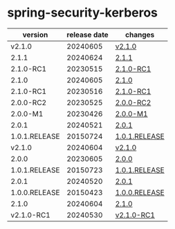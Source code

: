 # spring-security-kerberos	


|version|release date|changes|
|---|---|---|
|v2.1.0|20240605|[v2.1.0](./v2.1.0-20240605.md)|
|2.1.1|20240624|[2.1.1](./2.1.1-20240624.md)|
|2.1.0-RC1|20230515|[2.1.0-RC1](./2.1.0-RC1-20230515.md)|
|2.1.0|20240605|[2.1.0](./2.1.0-20240605.md)|
|2.1.0-RC1|20230516|[2.1.0-RC1](./2.1.0-RC1-20230516.md)|
|2.0.0-RC2|20230525|[2.0.0-RC2](./2.0.0-RC2-20230525.md)|
|2.0.0-M1|20230426|[2.0.0-M1](./2.0.0-M1-20230426.md)|
|2.0.1|20240521|[2.0.1](./2.0.1-20240521.md)|
|1.0.1.RELEASE|20150724|[1.0.1.RELEASE](./1.0.1.RELEASE-20150724.md)|
|v2.1.0|20240604|[v2.1.0](./v2.1.0-20240604.md)|
|2.0.0|20230605|[2.0.0](./2.0.0-20230605.md)|
|1.0.1.RELEASE|20150723|[1.0.1.RELEASE](./1.0.1.RELEASE-20150723.md)|
|2.0.1|20240520|[2.0.1](./2.0.1-20240520.md)|
|1.0.0.RELEASE|20150423|[1.0.0.RELEASE](./1.0.0.RELEASE-20150423.md)|
|2.1.0|20240604|[2.1.0](./2.1.0-20240604.md)|
|v2.1.0-RC1|20240530|[v2.1.0-RC1](./v2.1.0-RC1-20240530.md)|
